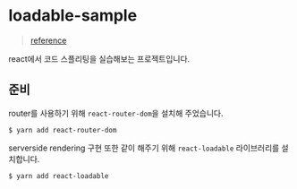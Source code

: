 # loadable-sample
> [reference](https://velog.io/@velopert/react-code-splitting)

react에서 코드 스플리팅을 실습해보는 프로젝트입니다.

## 준비

router를 사용하기 위해 `react-router-dom`을 설치해 주었습니다.
```
$ yarn add react-router-dom
```

serverside rendering 구현 또한 같이 해주기 위해 `react-loadable` 라이브러리를 설치합니다.
```
$ yarn add react-loadable
```